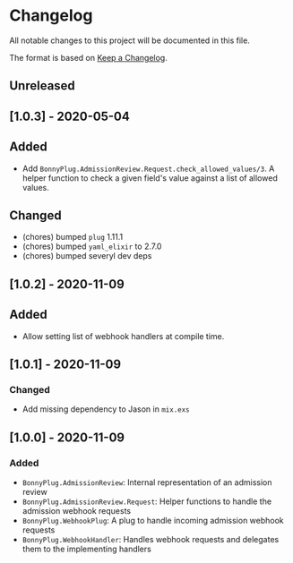# Changelog

All notable changes to this project will be documented in this file.

The format is based on [Keep a Changelog](https://keepachangelog.com/en/1.0.0/).

## Unreleased

## [1.0.3] - 2020-05-04

## Added

* Add `BonnyPlug.AdmissionReview.Request.check_allowed_values/3`.
  A helper function to check a given field's value against a list of allowed values.

## Changed

* (chores) bumped `plug` 1.11.1
* (chores) bumped `yaml_elixir` to 2.7.0
* (chores) bumped severyl dev deps

## [1.0.2] - 2020-11-09

## Added

* Allow setting list of webhook handlers at compile time.

## [1.0.1] - 2020-11-09

### Changed

* Add missing dependency to Jason in `mix.exs`

## [1.0.0] - 2020-11-09

### Added

* `BonnyPlug.AdmissionReview`: Internal representation of an admission review
* `BonnyPlug.AdmissionReview.Request`: Helper functions to handle the admission webhook requests
* `BonnyPlug.WebhookPlug`: A plug to handle incoming admission webhook requests
* `BonnyPlug.WebhookHandler`: Handles webhook requests and delegates them to the implementing handlers
